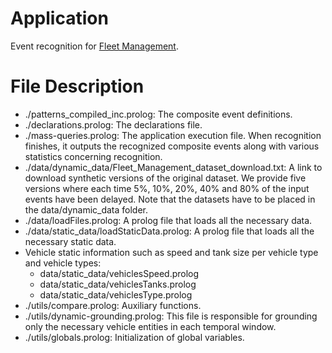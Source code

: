 # Application

Event recognition for [Fleet Management](http://cer.iit.demokritos.gr/blog/applications/fleet_management/).

# File Description

- ./patterns_compiled_inc.prolog: The composite event definitions.
- ./declarations.prolog: The declarations file.
- ./mass-queries.prolog: The application execution file. When recognition finishes, it outputs the recognized composite events along with various statistics concerning recognition.
- ./data/dynamic_data/Fleet_Management_dataset_download.txt: A link to download synthetic versions of the original dataset. We provide five versions where each time 5%, 10%, 20%, 40% and 80% of the input events have been delayed. Note that the datasets have to be placed in the data/dynamic_data folder.
- ./data/loadFiles.prolog: A prolog file that loads all the necessary data.
- ./data/static_data/loadStaticData.prolog: A prolog file that loads all the necessary static data. 
- Vehicle static information such as speed and tank size per vehicle type and vehicle types:
	- data/static_data/vehiclesSpeed.prolog
	- data/static_data/vehiclesTanks.prolog
	- data/static_data/vehiclesType.prolog
- ./utils/compare.prolog: Auxiliary functions.
- ./utils/dynamic-grounding.prolog: This file is responsible for grounding only the necessary vehicle entities in each temporal window.
- ./utils/globals.prolog: Initialization of global variables.
